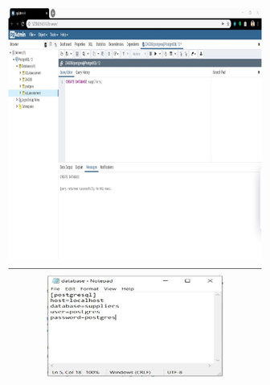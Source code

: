 <p align="center">
  <img width="1000" height="500" src="https://github.com/ankur715/SQL/blob/master/python/postgres/create%20database.JPG"> 
</p>


---

<p align="center">
  <img width="350" height="200" src="https://github.com/ankur715/SQL/blob/master/python/postgres/database%20ini.JPG"> 
</p>

